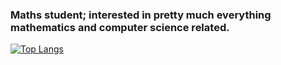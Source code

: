 ### Maths student; interested in pretty much everything mathematics and computer science related.

[![Top Langs](https://github-readme-stats.vercel.app/api/top-langs/?username=mvonhodenberg&layout=compact)](https://github.com/anuraghazra/github-readme-stats)

<!--
**mvonhodenberg/mvonhodenberg** is a ✨ _special_ ✨ repository because its `README.md` (this file) appears on your GitHub profile.

Here are some ideas to get you started:

- 🔭 I’m currently working on ...
- 🌱 I’m currently learning ...
- 👯 I’m looking to collaborate on ...
- 🤔 I’m looking for help with ...
- 💬 Ask me about ...
- 📫 How to reach me: ...
- 😄 Pronouns: ...
- ⚡ Fun fact: ...
-->
